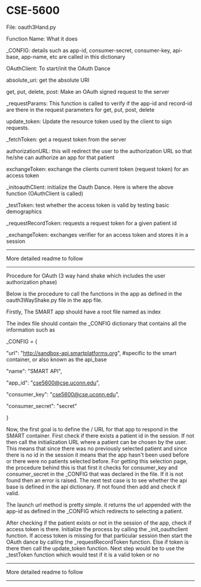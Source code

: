 CSE-5600
==============

File: oauth3Hand.py

Function Name: What it does

_CONFIG: details such as app-id, consumer-secret, consumer-key, api-base, app-name, etc are called in this dictionary 

OAuthClient: To start/init the OAuth Dance

absolute_uri: get the absolute URI

get, put, delete, post: Make an OAuth signed request to the server

_requestParams: This function is called to verify if the app-id and record-id are there in the request parameters for get, put, post, delete

update_token: Update the resource token used by the client to sign requests.

_fetchToken: get a request token from the server

authorizationURL: this will redirect the user to the authorization URL so that he/she can authorize an app for that patient

exchangeToken: exchange the clients current token (request token) for an access token

_initoauthClient: initialize the Oauth Dance. Here is where the above function (OAuthClient is called)

_testToken: test whether the access token is valid by testing basic demographics

_requestRecordToken: requests a request token for a given patient id

_exchangeToken: exchanges verifier for an access token and stores it in a session


*******************************
More detailed readme to follow
*******************************




Procedure for OAuth (3 way hand shake which includes the user authorization phase)

Below is the procedure to call the functions in the app as defined in the oauth3WayShake.py file in the app file.

Firstly, The SMART app should have a root file named as index

The index file should contain the _CONFIG dictionary that contains all the information such as 

_CONFIG = {

"url": "http://sandbox-api.smartplatforms.org", #specific to the smart container, or also known as the api_base

"name": "SMART API",

"app_id": "cse5600@cse.uconn.edu",

"consumer_key": "cse5600@cse.uconn.edu",

"consumer_secret": "secret"

}

Now, the first goal is to define the / URL for that app to respond in the SMART container. First check if there exists a patient id in the session. If not then call the initialization URL where a patient can be chosen by the user. This means that since there was no previously selected patient and since there is no id in the session it means that the app hasn't been used before or there were no patients selected before. For getting this selection page, the procedure behind this is that first it checks for consumer_key and consumer_secret in the _CONFIG that was declared in the file. If it is not found then an error is raised. The next test case is to see whether the api base is defined in the api dictionary. If not found then add and check if valid.

The launch url method is pretty simple. it returns the url appended with the app-id as defined in the _CONFIG which redirects to selecting a patient.

After checking if the patient exists or not in the session of the app, check if access token is there. Initialize the process by calling the _init_oauthclient function. If access token is missing for that particular session then start the OAuth dance by calling the _requestRecordToken function. Else if token is there then call the update_token function. Next step would be to use the _testToken function which would test if it is a valid token or no


*******************************
More detailed readme to follow
*******************************

